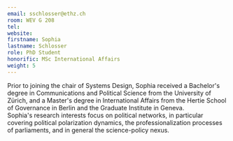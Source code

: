 ```yaml
---
email: sschlosser@ethz.ch
room: WEV G 208
tel:
website:
firstname: Sophia
lastname: Schlosser
role: PhD Student
honorific: MSc International Affairs
weight: 5
---
```


Prior to joining the chair of Systems Design, Sophia received a Bachelor's degree in Communications and Political Science from the University of Zürich, and a Master's degree in International Affairs from the Hertie School of Governance in Berlin and the Graduate Institute in Geneva.  
Sophia's research interests focus on political networks, in particular covering political polarization dynamics, the professionalization processes of parliaments, and in general the science-policy nexus.
